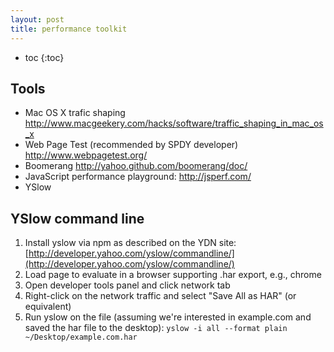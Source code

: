 ```yaml
---
layout: post
title: performance toolkit
---
```


* toc
{:toc}

## Tools

* Mac OS X trafic shaping http://www.macgeekery.com/hacks/software/traffic_shaping_in_mac_os_x
* Web Page Test (recommended by SPDY developer) http://www.webpagetest.org/
* Boomerang http://yahoo.github.com/boomerang/doc/
* JavaScript performance playground: http://jsperf.com/
* YSlow

## YSlow command line

1. Install yslow via npm as described on the YDN site: [http://developer.yahoo.com/yslow/commandline/](http://developer.yahoo.com/yslow/commandline/)
1. Load page to evaluate in a browser supporting .har export, e.g., chrome
1. Open developer tools panel and click network tab
1. Right-click on the network traffic and select "Save All as HAR" (or equivalent)
1. Run yslow on the file (assuming we're interested in example.com and saved the har file to the desktop): `yslow -i all --format plain ~/Desktop/example.com.har`
